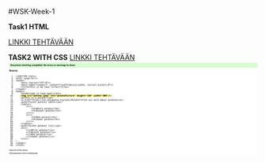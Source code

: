 #WSK-Week-1

**Task1  HTML**

[LINKKI TEHTÄVÄÄN](https://users.metropolia.fi/~jonnekoi/WSK/WSK_week1/Task1/task1.html)

**TASK2 WITH CSS**
[LINKKI TEHTÄVÄÄN](https://users.metropolia.fi/~jonnekoi/WSK/WSK_week1/TaskCSS/task1.html)
![validate.png](viikko1%2FTask1%2Fvalidate.png)
